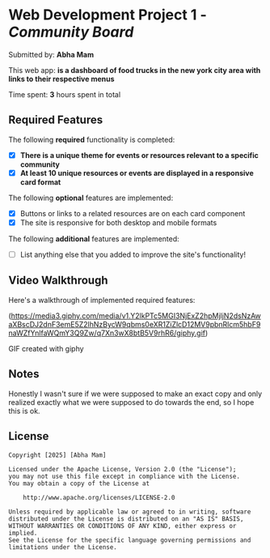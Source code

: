 # Web Development Project 1 - *Community Board*

Submitted by: **Abha Mam**

This web app: **is a dashboard of food trucks in the new york city area with links to their respective menus**

Time spent: **3** hours spent in total

## Required Features

The following **required** functionality is completed:

- [X] **There is a unique theme for events or resources relevant to a specific community**
- [X] **At least 10 unique resources or events are displayed in a responsive card format**

The following **optional** features are implemented:

- [X] Buttons or links to a related resources are on each card component
- [X] The site is responsive for both desktop and mobile formats

The following **additional** features are implemented:

* [ ] List anything else that you added to improve the site's functionality!

## Video Walkthrough

Here's a walkthrough of implemented required features:

(https://media3.giphy.com/media/v1.Y2lkPTc5MGI3NjExZ2hpMjljN2dsNzAwaXBscDJ2dnF3emE5Z2lhNzBycW9qbms0eXR1ZiZlcD12MV9pbnRlcm5hbF9naWZfYnlfaWQmY3Q9Zw/q7Xn3wX8btB5V9rhR6/giphy.gif)

GIF created with giphy

## Notes

Honestly I wasn't sure if we were supposed to make an exact copy and only realized exactly what we were supposed to do towards the end, so I hope this is ok.

## License

    Copyright [2025] [Abha Mam]

    Licensed under the Apache License, Version 2.0 (the "License");
    you may not use this file except in compliance with the License.
    You may obtain a copy of the License at

        http://www.apache.org/licenses/LICENSE-2.0

    Unless required by applicable law or agreed to in writing, software
    distributed under the License is distributed on an "AS IS" BASIS,
    WITHOUT WARRANTIES OR CONDITIONS OF ANY KIND, either express or implied.
    See the License for the specific language governing permissions and
    limitations under the License.
